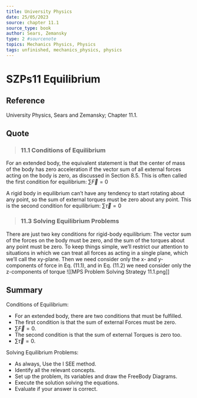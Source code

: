 ```yaml
---
title: University Physics
date: 25/05/2023
source: chapter 11.1
source_type: book 
author: Sears, Zemansky
type: 2 #sourcenote
topics: Mechanics Physics, Physics
tags: unfinished, mechanics_physics, physics
---
```

# SZPs11 Equilibrium

## **Reference**
University Physics, Sears and Zemansky; Chapter 11.1.

## **Quote**
> ### 11.1 Conditions of Equilibrium
For an extended body, the equivalent statement is that the center of mass of the body has zero acceleration if the vector sum of all external forces acting on the body is zero, as discussed in Section 8.5. This is often called the first condition for equilibrium:
$\sum\vec{F} = 0$
> 
A rigid body in equilibrium can’t have any tendency to start 
rotating about any point, so the sum of external torques must be zero about any 
point. This is the second condition for equilibrium:
$\sum\vec{\tau} = 0$

> ### 11.3 Solving Equilibrium Problems
There are just two key conditions for rigid-body equilibrium: The vector sum of the forces on the body must be zero, and the sum of the torques about any point must be zero. To keep things simple, we’ll restrict our attention to situations in which we can treat all forces as acting in a single plane, which we’ll call the xy-plane. Then we need consider only the x- and y-components of force in Eq. (11.1), and in Eq. (11.2) we need consider only the z-components of torque
![[MPS Problem Solving Strategy 11.1.png]]

## **Summary**
Conditions of Equilibrium:
- For an extended body, there are two conditions that must be fulfilled.
- The first condition is that the sum of external Forces must be zero.
- $\sum\vec{F} = 0$.
- The second condition is that the sum of external Torques is zero too.
- $\sum\vec{\tau} = 0$.

Solving Equilibrium Problems:
- As always, Use the I SEE method.
- Identify all the relevant concepts.
- Set up the problem, its variables and draw the FreeBody Diagrams.
- Execute the solution solving the equations.
- Evaluate if your answer is correct.